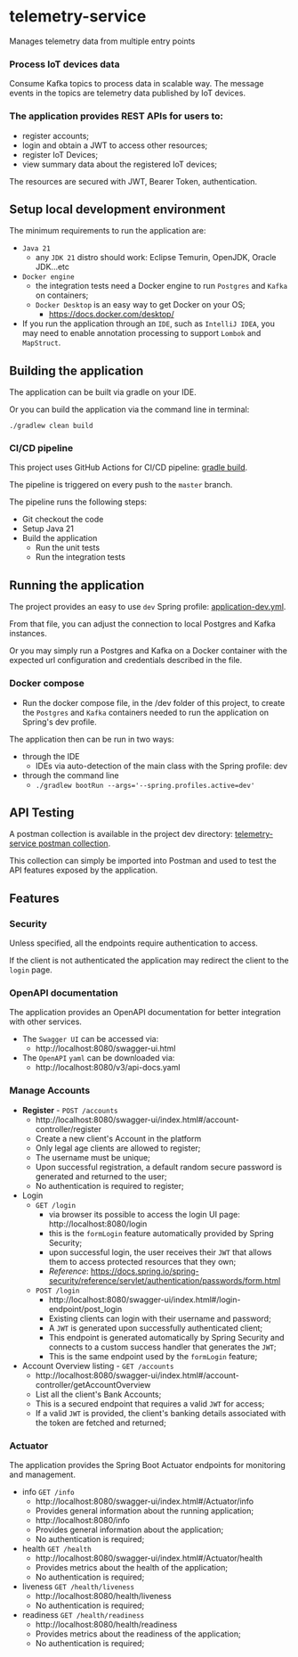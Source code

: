 # telemetry-service
Manages telemetry data from multiple entry points

### Process IoT devices data
Consume Kafka topics to process data in scalable way.
The message events in the topics are telemetry data published by IoT devices.

### The application provides REST APIs for users to: 
- register accounts;
- login and obtain a JWT to access other resources; 
- register IoT Devices;
- view summary data about the registered IoT devices;

The resources are secured with JWT, Bearer Token, authentication.

## Setup local development environment

The minimum requirements to run the application are:

- ``Java 21``
    - any ``JDK 21`` distro should work: Eclipse Temurin, OpenJDK, Oracle JDK...etc
- ``Docker engine``
    - the integration tests need a Docker engine to run `Postgres` and `Kafka` on containers;
    - `Docker Desktop` is an easy way to get Docker on your OS;
        - https://docs.docker.com/desktop/
- If you run the application through an `IDE`, such as `IntelliJ IDEA`, you may need to enable
  annotation processing to support `Lombok` and `MapStruct`.


## Building the application

The application can be built via gradle on your IDE.

Or you can build the application via the command line in terminal:

````./gradlew clean build````

### CI/CD pipeline
This project uses GitHub Actions for CI/CD pipeline: [gradle build](.github/workflows/gradle.yml).

The pipeline is triggered on every push to the `master` branch.

The pipeline runs the following steps:
- Git checkout the code
- Setup Java 21
- Build the application
    - Run the unit tests
    - Run the integration tests

## Running the application

The project provides an easy to use ``dev`` Spring profile:
[application-dev.yml](src/main/resources/application-dev.yml).

From that file, you can adjust the connection to local Postgres and Kafka instances.

Or you may simply run a Postgres and Kafka on a Docker container with the expected url configuration
and credentials described in the file.

### Docker compose
- Run the docker compose file, in the /dev folder of this project,
  to create the `Postgres` and `Kafka`  containers needed to run the application
  on Spring's dev profile.

The application then can be run in two ways:

- through the IDE
    - IDEs via auto-detection of the main class with the Spring profile: dev
- through the command line
    - ```./gradlew bootRun --args='--spring.profiles.active=dev'```

## API Testing
A postman collection is available in the project dev directory:
[telemetry-service postman collection](dev/Telemetry-Service-API.postman_collection.json).

This collection can simply be imported into Postman and used to test the API features exposed by
the application.

## Features

### Security
Unless specified, all the endpoints require authentication to access.

If the client is not authenticated the application may redirect the client to the `login` page.

### OpenAPI documentation

The application provides an OpenAPI documentation for better integration with other services.

- The `Swagger UI` can be accessed via:
    - http://localhost:8080/swagger-ui.html
- The `OpenAPI` `yaml` can be downloaded via:
    - http://localhost:8080/v3/api-docs.yaml

### Manage Accounts

- **Register** - ````POST /accounts````
    - http://localhost:8080/swagger-ui/index.html#/account-controller/register
    - Create a new client's Account in the platform
    - Only legal age clients are allowed to register;
    - The username must be unique;
    - Upon successful registration, a default random secure password is generated and returned to
      the user;
    - No authentication is required to register;
- Login
    - ```GET /login```
        - via browser its possible to access the login UI page: http://localhost:8080/login
        - this is the ``formLogin`` feature automatically provided by Spring Security;
        - upon successful login, the user receives their `JWT` that allows them to access protected
          resources that they own;
        - *Reference*: https://docs.spring.io/spring-security/reference/servlet/authentication/passwords/form.html
    - ````POST /login````
        - http://localhost:8080/swagger-ui/index.html#/login-endpoint/post_login
        - Existing clients can login with their username and password;
        - A `JWT` is generated upon successfully authenticated client;
        - This endpoint is generated automatically by Spring Security and connects to a custom
          success handler that generates the `JWT`;
        - This is the same endpoint used by the `formLogin` feature;
- Account Overview listing - ````GET /accounts````
    - http://localhost:8080/swagger-ui/index.html#/account-controller/getAccountOverview
    - List all the client's Bank Accounts;
    - This is a secured endpoint that requires a valid `JWT` for access;
    - If a valid `JWT` is provided, the client's banking details associated with the token are
      fetched and returned;

### Actuator

The application provides the Spring Boot Actuator endpoints for monitoring and management.

- info ```GET /info```
    - http://localhost:8080/swagger-ui/index.html#/Actuator/info
    - Provides general information about the running application;
    - http://localhost:8080/info
    - Provides general information about the application;
    - No authentication is required;
- health ```GET /health```
    - http://localhost:8080/swagger-ui/index.html#/Actuator/health
    - Provides metrics about the health of the application;
    - No authentication is required;
- liveness ```GET /health/liveness```
    - http://localhost:8080/health/liveness
    - No authentication is required;
- readiness ```GET /health/readiness```
    - http://localhost:8080/health/readiness
    - Provides metrics about the readiness of the application;
    - No authentication is required;